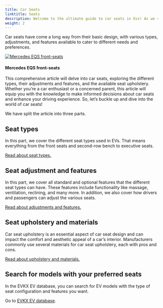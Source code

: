 ```yaml
---
title: Car Seats
linktitle: Seats
description: Welcome to the ultimate guide to car seats in Evs! As we spend a significant amount of time in our vehicles, the seats we sit in play a crucial role in providing comfort, support, and safety during our travels. 
weight: 2
---
```

<!-- markdownlint-disable MD033 -->

Car seats have come a long way from their basic design, with various types, adjustments, and features available to cater to different needs and preferences.

<figur>
    <a href="https://media.evkx.net/multimedia/technology/seats/mercedeseqsfrontseats_1.jpg">
    <img src="https://media.evkx.net/multimedia/technology/seats/mercedeseqsfrontseats_1_st.jpg" alt="Mercedes EQS front-seats" title="Mercedes EQS front-seats">
    </a>
    <figcaption><h4>Mercedes EQS front-seats</h4></figcaption>
</figur>

This comprehensive article will delve into car seats, exploring the different types, their adjustments and features, and the available seat upholstery. Whether you’re a car enthusiast or a concerned parent, this article will equip you with the knowledge to make informed decisions about car seats and enhance your driving experience. So, let’s buckle up and dive into the world of car seats!

We have split the article into three parts.

## Seat types

In this part, we cover the different seat types used in EVs. That means everything from the front seats and second-row bench to executive seats.

[Read about seat types.](types)

## Seat adjustment and features

In this part, we cover all standard and optional features that the different seat types can have. These features include functionality like massage, ventilation, reclining, and many more. In addition, we also cover how drivers and passengers can adjust the various seats.

[Read about adjustments and features.](adjustment)

## Seat upholstery and materials

Car seat upholstery is an essential aspect of car seat design and can impact the comfort and aesthetic appeal of a car’s interior. Manufacturers commonly use several materials for car seat upholstery, each with pros and cons.

[Read about upholstery and materials.](materials)

## Search for models with your preferred seats

In the EVKX EV database, you can search for EV models with the type of seat configuration and features you want.

Go to [EVKX EV database](../../evsearch/).
